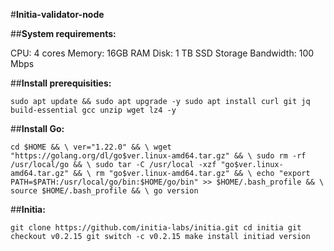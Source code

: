 #**Initia-validator-node**


##**System requirements:**




CPU: 4 cores
Memory: 16GB RAM
Disk: 1 TB SSD Storage
Bandwidth: 100 Mbps




##**Install prerequisities:**




`sudo apt update && sudo apt upgrade -y
sudo apt install curl git jq build-essential gcc unzip wget lz4 -y`





##**Install Go:**





`cd $HOME && \
ver="1.22.0" && \
wget "https://golang.org/dl/go$ver.linux-amd64.tar.gz" && \
sudo rm -rf /usr/local/go && \
sudo tar -C /usr/local -xzf "go$ver.linux-amd64.tar.gz" && \
rm "go$ver.linux-amd64.tar.gz" && \
echo "export PATH=$PATH:/usr/local/go/bin:$HOME/go/bin" >> $HOME/.bash_profile && \
source $HOME/.bash_profile && \
go version`




##**Initia:**


`git clone https://github.com/initia-labs/initia.git
cd initia
git checkout v0.2.15
git switch -c v0.2.15
make install
initiad version`
